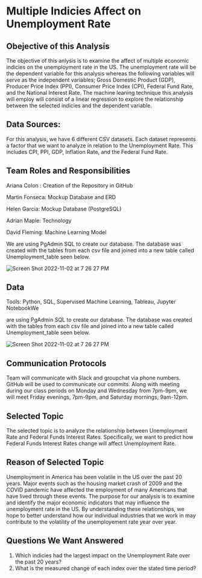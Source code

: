 # Multiple Indicies Affect on Unemployment Rate

## Obejective of this Analysis
The objective of this anlysis is to examine the affect of multiple economic indicies on the unemployment rate in the US. The unemployment rate will be the dependent variable for this analysis whereas the following variables will serve as the independent variables; Gross Domestic Product (GDP), Producer Price Index (PPI), Consumer Price Index (CPI), Federal Fund Rate, and the National Interest Rate. The machine leaning technique this analysis will employ will consist of a linear regression to explore the relationship between the selected indicies and the dependent variable.   

## Data Sources:
For this analysis, we have 6 different CSV datasets. Each dataset represents a factor that we want to analyze in relation to the Unemployment Rate. This includes CPI, PPI, GDP, Inflation Rate, and the Federal Fund Rate.

## Team Roles and Responsibilities
Ariana Colon : Creation of the Repository in GitHub

Martin Fonseca: Mockup Database and ERD

Helen Garcia: Mockup Database (PostgreSQL)

Adrian Maple: Technology

David Fleming: Machine Learning Model


We are using PgAdmin SQL to create our database. The database was created with the tables from each csv file and joined into a new table called Unemployment_table seen below.

![Screen Shot 2022-11-02 at 7 26 27 PM](https://user-images.githubusercontent.com/107590196/199621018-86c851d5-8eb9-49e1-8078-5c65c73f5bcf.png)



## Data
Tools: 
Python, SQL, Supervised Machine Learning, Tableau, Jupyter NotebookWe 

are using PgAdmin SQL to create our database. The database was created with the tables from each csv file and joined into a new table called Unemployment_table seen below.

![Screen Shot 2022-11-02 at 7 26 27 PM](https://user-images.githubusercontent.com/107590196/199621018-86c851d5-8eb9-49e1-8078-5c65c73f5bcf.png)





## Communication Protocols
Team will communicate with Slack and groupchat via phone numbers. GitHub will be used to communicate our commits. Along with meeting during our class periods on Monday and Wednesday from 7pm-9pm, we will meet Friday evenings, 7pm-9pm, and Saturday mornings, 9am-12pm.

## Selected Topic
The selected topic is to analyze the relationship between Unemployment Rate and Federal Funds Interest Rates. Specifically, we want to predict how Federal Funds Interest Rates change will affect Unemployment Rate.

## Reason of Selected Topic
Unemployment in America has been volatile in the US over the past 20 years. Major events such as the housing market crash of 2009 and the COVID pandemic have affected the employment of many Americans that have lived through these events. The purpose for our analysis is to examine and identify the major economic indicators that may influence the unemployment rate in the US. By understanding these relationships, we hope to better understand how our individual industries that we work in may contribute to the volatility of the unemployement rate year over year.  

## Questions We Want Answered
1. Which indicies had the largest impact on the Unemployment Rate over the past 20 years?
2. What is the measured change of each index over the stated time period? 

